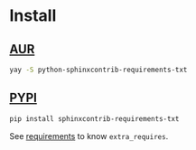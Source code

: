 # Install

## [AUR](https://aur.archlinux.org/packages/python-sphinxcontrib-requirements-txt)

```sh
yay -S python-sphinxcontrib-requirements-txt
```

## [PYPI](https://pypi.org/project/sphinxcontrib-requirements-txt)

```sh
pip install sphinxcontrib-requirements-txt
```

See [requirements](requirements) to know `extra_requires`.
